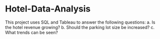 # Hotel-Data-Analysis
This project uses SQL and Tableau to answer the following questions: 
a. Is the hotel revenue growing? 
b. Should the parking lot size be increased? 
c. What trends can be seen?

